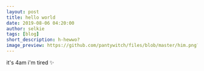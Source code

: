 ```yaml
---
layout: post
title: hello world
date: 2019-08-06 04:20:00
author: selkie
tags: [blog]
short_description: h-hewwo?
image_preview: https://github.com/pantywitch/files/blob/master/him.png?raw=true
---
```

it's 4am i'm tired
:sparkles:
